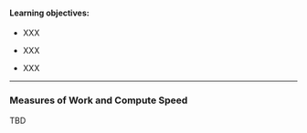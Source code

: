 #### Learning objectives:

  - XXX

  - XXX

  - XXX

---


### Measures of Work and Compute Speed

TBD
